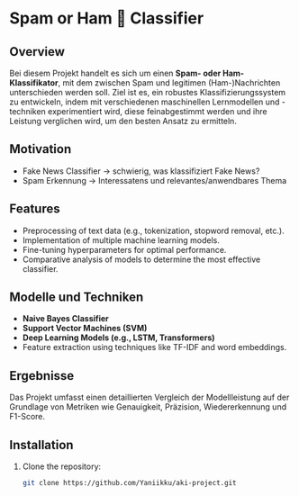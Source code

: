 # Spam or Ham 🥪 Classifier

## Overview
Bei diesem Projekt handelt es sich um einen **Spam- oder Ham-Klassifikator**, mit dem zwischen Spam und legitimen (Ham-)Nachrichten unterschieden werden soll. Ziel ist es, ein robustes Klassifizierungssystem zu entwickeln, indem mit verschiedenen maschinellen Lernmodellen und -techniken experimentiert wird, diese feinabgestimmt werden und ihre Leistung verglichen wird, um den besten Ansatz zu ermitteln.

## Motivation
- Fake News Classifier -> schwierig, was klassifiziert Fake News?
- Spam Erkennung -> Interessatens und relevantes/anwendbares Thema

## Features
- Preprocessing of text data (e.g., tokenization, stopword removal, etc.).
- Implementation of multiple machine learning models.
- Fine-tuning hyperparameters for optimal performance.
- Comparative analysis of models to determine the most effective classifier.

## Modelle und Techniken
- **Naive Bayes Classifier**
- **Support Vector Machines (SVM)**
- **Deep Learning Models (e.g., LSTM, Transformers)**
- Feature extraction using techniques like TF-IDF and word embeddings.

## Ergebnisse
Das Projekt umfasst einen detaillierten Vergleich der Modellleistung auf der Grundlage von Metriken wie Genauigkeit, Präzision, Wiedererkennung und F1-Score.

## Installation
1. Clone the repository:
    ```bash
    git clone https://github.com/Yaniikku/aki-project.git
    ```
